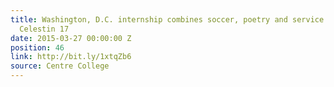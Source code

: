 ```yaml
---
title: Washington, D.C. internship combines soccer, poetry and service for Fabien
  Celestin 17
date: 2015-03-27 00:00:00 Z
position: 46
link: http://bit.ly/1xtqZb6
source: Centre College
---
```


